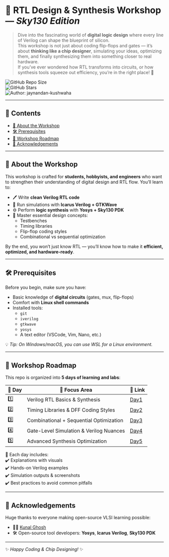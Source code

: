 
# 🚀 RTL Design & Synthesis Workshop — *Sky130 Edition*  

> Dive into the fascinating world of **digital logic design** where every line of Verilog can shape the blueprint of silicon.  
This workshop is not just about coding flip-flops and gates — it’s about **thinking like a chip designer**, simulating your ideas, optimizing them, and finally synthesizing them into something closer to real hardware.  
If you’ve ever wondered how RTL transforms into circuits, or how synthesis tools squeeze out efficiency, you’re in the right place! 🌟  

![GitHub Repo Size](https://img.shields.io/github/repo-size/Jaynandan-Kushwaha/silicon-diary?color=blue&style=flat-square)  
![GitHub Stars](https://img.shields.io/github/stars/Jaynandan-Kushwaha/silicon-diary?style=social)  
![Author: jaynandan-kushwaha](https://img.shields.io/badge/Author-jaynandan--kushwaha-blue)  

---

## 📑 Contents  

- [📘 About the Workshop](#-about-the-workshop)  
- [🛠️ Prerequisites](#️-prerequisites)  
- [📂 Workshop Roadmap](#-workshop-roadmap)  
- [🙏 Acknowledgements](#-acknowledgements)  

---

## 📘 About the Workshop  

This workshop is crafted for **students, hobbyists, and engineers** who want to strengthen their understanding of digital design and RTL flow. You’ll learn to:  

- 🖊️ Write **clean Verilog RTL code**  
- 🧪 Run simulations with **Icarus Verilog + GTKWave**  
- ⚙️ Perform **logic synthesis** with **Yosys + Sky130 PDK**  
- 🧩 Master essential design concepts:  
  - Testbenches  
  - Timing libraries  
  - Flip-flop coding styles  
  - Combinational vs sequential optimization  

By the end, you won’t just know RTL — you’ll know how to make it **efficient, optimized, and hardware-ready**.  

---

## 🛠️ Prerequisites  

Before you begin, make sure you have:  

- Basic knowledge of **digital circuits** (gates, mux, flip-flops)  
- Comfort with **Linux shell commands**  
- Installed tools:  
  - `git`  
  - `iverilog`  
  - `gtkwave`  
  - `yosys`  
  - A text editor (VSCode, Vim, Nano, etc.)  

💡 *Tip: On Windows/macOS, you can use WSL for a Linux environment.*  

---

## 📂 Workshop Roadmap  

This repo is organized into **5 days of learning and labs**:  

| 📅 Day | 📝 Focus Area | 🔗 Link |
|-------|---------------|---------|
| 1️⃣ | Verilog RTL Basics & Synthesis | [Day1](Day1/Read.md) |
| 2️⃣ | Timing Libraries & DFF Coding Styles | [Day2](Day2/Readme.md) |
| 3️⃣ | Combinational + Sequential Optimization | [Day3](Day3/Read.md) |
| 4️⃣ | Gate-Level Simulation & Verilog Nuances | [Day4](Day4/Readme.md) |
| 5️⃣ | Advanced Synthesis Optimization | [Day5](Day5/Readme.md) |  

🔎 Each day includes:  
✔️ Explanations with visuals  
✔️ Hands-on Verilog examples  
✔️ Simulation outputs & screenshots  
✔️ Best practices to avoid common pitfalls  

---

## 🙏 Acknowledgements  

Huge thanks to everyone making open-source VLSI learning possible:  
- 👨‍💻 [Kunal Ghosh](https://www.linkedin.com/in/kunal-ghosh-vlsisystemdesign-com-28084836/)  
- 🛠️ Open-source tool developers: **Yosys**, **Icarus Verilog**, **Sky130 PDK**  

---

✨ *Happy Coding & Chip Designing!* ✨  

